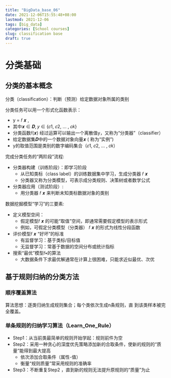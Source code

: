 ```yaml
---
title: "BigData_base_06"
date: 2021-12-06T15:55:48+08:00
lastmod: 2021-12-06
tags: [big_data]
categories: [School courses]
slug: classification base
draft: true
---
```

# 分类基础
## 分类的基本概念
分类（classification）：判断（预测）给定数据对象所属的类别

分类任务可以用一个形式化函数表示：
- y = 𝑓 𝒙 ,
- 其中𝒙 ∈ 𝑫, 𝑦 ∈ {𝑐1, 𝑐2, … , 𝑐𝑘}
- 分类函数𝑓(𝒙) 经过运算可以输出一个离散值y，又称为“分类器”（classifier）
- 给定数据集𝑫中的一个数据对象向量𝒙 ( 称为“实例”)
- y的取值范围是类别的数字编码集合（𝑐1, 𝑐2, … , 𝑐𝑘）

完成分类任务的“两阶段”流程:
- 分类器构建（训练阶段）：即学习阶段
    - 从已知类标（class label）的训练数据集中学习，生成分类器 𝑓 𝒙
    - 分类器又称为分类模型，可表示成分类规则、决策树或者数学公式
- 分类器应用（测试阶段）:
    - 用分类器 𝑓 𝒙 来判断未知类标数据对象的类别

数据挖掘模型“学习”的三要素:
- 定义模型空间：
    - 假定模型𝑓 𝒙 的可能“取值”空间，即通常需要假定模型的表示形式
    - 例如，可假定分类模型（分类器） 𝑓 𝒙 的形式为线性分段函数
- 评价模型𝑓 𝒙 “好坏”的标准
    - 有监督学习：基于类标/目标值
    - 无监督学习：常基于数据的空间分布或统计指标
- 搜索“最优”模型𝑓∗的算法
    - 大数据条件下求最优解通常在计算上很困难，只能求近似最优、次优
## 基于规则归纳的分类方法
### 顺序覆盖算法
算法思想：逐类归纳生成规则集合；每个类依次生成n条规则，直
到该类样本被完全覆盖。
### 单条规则的归纳学习算法（Learn_One_Rule）
- Step1：从当前类最简单的规则开始学起：规则前件为空
- Step2：采用一种贪心的深度优先策略添加新的合取条件，使新的规则的“质量”能得到最大提高
    - 依次添加合取条件（属性-值）
    - 衡量“规则质量”常采用规则的准确率
- Step3：不断重复Step2 ，直到新的规则无法提升原规则的“质量”为止



